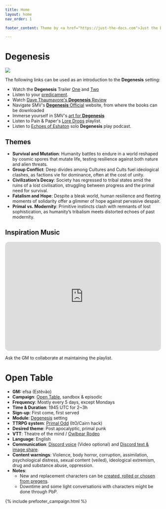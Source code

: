 ```yaml
---
title: Home
layout: home
nav_order: 1

footer_content: Theme by <a href="https://just-the-docs.com">Just the Docs</a>, licensed under the <a href=https://en.wikipedia.org/wiki/MIT_License">MIT License</a>. See <a href=\degenesis/systems/CHANGELOG>CHANGELOG</a>.

---
```


# Degenesis

![](https://img2.storyblok.com/0x0/filters:quality(99):format(webp)/f/72501/2560x1440/1fc6e9d7ce/wp-01-desktop-2560-1440.jpg)

The following links can be used as an introduction to the **Degenesis** setting:

- Watch the **Degenesis** Trailer [One](https://www.youtube.com/watch?v=WTCARC91yyw) and [Two](https://www.youtube.com/watch?v=0Tw3KaMr8wk)
- Listen to your [predicament](https://degenesis.com/downloads/transmissions/you).
- Watch [Dave Thaumavore's **Degenesis** Review](https://youtu.be/8aZRkjvtaow?si=EXGuFbe9oarAbIJ7)
- Navigate SMV's [**Degenesis** Official](https://degenesis.com) website, from where the books can be downloaded 
- Immerse yourself in SMV's [art for **Degenesis**](https://www.sixmorevodka.com/not-so-famous-work/degenesis)
- Listen to Pain & Paper's [Lore Drops](https://www.youtube.com/playlist?list=PLk840OZtXPdwI8Zvoo-SGA-yxs1Yqkf8N) playlist.
- Listen to [Echoes of Eshaton](https://echoesofeshaton.com/) solo **Degenesis** play podcast.

## Themes

- **Survival and Mutation**: Humanity battles to endure in a world reshaped by cosmic spores that mutate life, testing resilience against both nature and alien threats.
- **Group Conflict**: Deep divides among Cultures and Cults fuel ideological clashes, as factions vie for dominance, often at the cost of unity.
- **Civilization’s Decay**: Society has regressed to tribal states amid the ruins of a lost civilisation, struggling between progress and the primal need for survival.
- **Fatalism and Hope**: Despite a bleak world, human resilience and fleeting moments of solidarity offer a glimmer of hope against pervasive despair.
- **Primal vs. Modernity**: Primitive instincts clash with remnants of lost sophistication, as humanity’s tribalism meets distorted echoes of past modernity.

## Inspiration Music

<iframe style="border-radius:12px" src="https://open.spotify.com/embed/playlist/3kkceRStYdXtFGdjvjhdOd?utm_source=generator&theme=0" width="100%" height="352" frameBorder="0" allowfullscreen="" allow="autoplay; clipboard-write; encrypted-media; fullscreen; picture-in-picture" loading="lazy"></iframe>

Ask the GM to collaborate at maintaining the playlist.

# Open Table

- **GM:** efsa (Estêvão)
- **Campaign**: [Open Table](https://www.thearcanelibrary.com/blogs/shadowdark-blog/open-table-how-the-creators-of-d-d-ran-their-games?srsltid=AfmBOoqNYWIzVWFjQKEoyumD4NTcFvhdkiVGQgaluf5LKmkS3-ORyFI7), sandbox & episodic
- **Frequency**: Mostly every 5 days, except Mondays
- **Time & Duration**: 1945 UTC for 2~3h
- **Sign-up**: First come, first served
- **Module**: [Degenesis](https://degenesis.com/) setting
- **TTRPG system**: [Primal Odd](https://terra-campaigns.github.io/degenesis/systems/) (ItO/Cairn hack)
- **Desired theme**: Post apocalyptic, primal punk
- **VTT**: Theatre of the mind / [Owlbear Rodeo](https://www.owlbear.rodeo/room/FixYmgJMU_aD/Degenesis)
- **Language**: English
- **Communication**: [Discord voice](https://discord.com/channels/1060840338777964565/1289653812805505044) (Video optional) and [Discord text & image share](https://discord.com/channels/1060840338777964565/1313166726334124114).
- **Content warnings**: Violence, body horror, corruption, assimilation, psychological distress, sexual content (veiled), ideological extremism, drug and substance abuse, oppression.
- **Notes**:
  - New and replacement characters can be [created, rolled or chosen from pregens](https://terra-campaigns.github.io/degenesis/systems/#character-creation).
  - Downtime and some light conversations with characters might be done through PbP.

{% include prefooter_campaign.html %}
